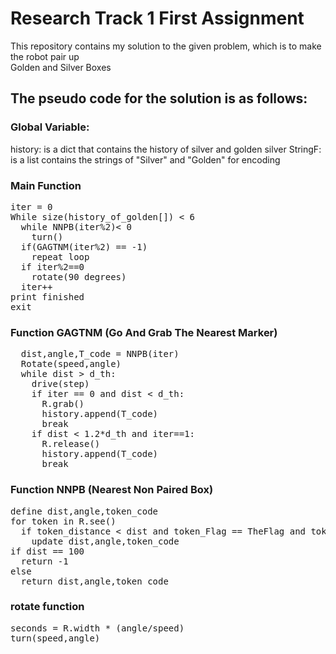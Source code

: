 # Research Track 1 First Assignment
This repository contains my solution to the given problem, which is to make the robot pair up<br/> Golden and Silver Boxes
## The pseudo code for the solution is as follows:
### Global Variable:
history: is a dict that contains the history of silver and golden silver 
StringF: is a list contains the strings of "Silver" and "Golden" for encoding
### Main Function
<pre>
iter = 0
While size(history_of_golden[]) < 6
  while NNPB(iter%2)< 0
    turn()
  if(GAGTNM(iter%2) == -1)
    repeat loop
  if iter%2==0
    rotate(90 degrees)
  iter++
print finished
exit
</pre>
### Function GAGTNM (Go And Grab The Nearest Marker)
<pre>
  dist,angle,T_code = NNPB(iter)
  Rotate(speed,angle)
  while dist > d_th:
    drive(step)
    if iter == 0 and dist < d_th:
      R.grab()
      history.append(T_code)
      break
    if dist < 1.2*d_th and iter==1:
      R.release()
      history.append(T_code)
      break
</pre>
### Function NNPB (Nearest Non Paired Box)
<pre>
define dist,angle,token_code
for token in R.see()
  if token_distance < dist and token_Flag == TheFlag and token_code not in history
    update dist,angle,token_code
if dist == 100
  return -1
else 
  return dist,angle,token_code
</pre>
### rotate function 
<pre>
seconds = R.width * (angle/speed)
turn(speed,angle)
</pre>

